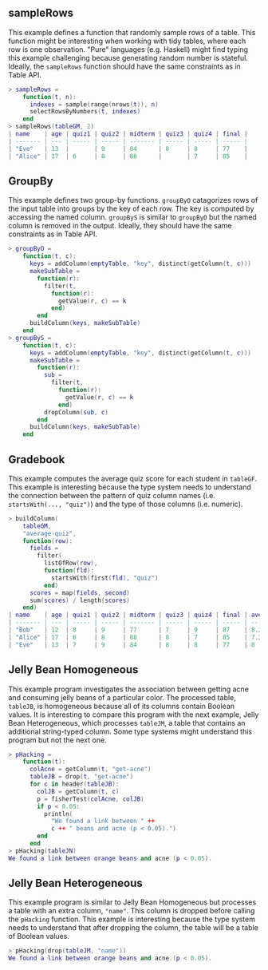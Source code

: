 ## sampleRows

This example defines a function that randomly sample rows of a table. This function might be interesting when working with tidy tables, where each row is one observation. "Pure" languages (e.g. Haskell) might find typing this example challenging because generating random number is stateful. Ideally, the `sampleRows` function should have the same constraints as in Table API.

```lua
> sampleRows =
    function(t, n):
      indexes = sample(range(nrows(t)), n)
      selectRowsByNumbers(t, indexes)
    end
> sampleRows(tableGM, 2)
| name    | age | quiz1 | quiz2 | midterm | quiz3 | quiz4 | final |
| ------- | --- | ----- | ----- | ------- | ----- | ----- | ----- |
| "Eve"   | 13  |       | 9     | 84      | 8     | 8     | 77    |
| "Alice" | 17  | 6     | 8     | 88      |       | 7     | 85    |
```

## GroupBy

This example defines two group-by functions. `groupByO` catagorizes rows of the input table into groups by the key of each row. The key is computed by accessing the named column. `groupByS` is similar to `groupByO` but the named column is removed in the output. Ideally, they should have the same constraints as in Table API.

```lua
> groupByO =
    function(t, c):
      keys = addColumn(emptyTable, "key", distinct(getColumn(t, c)))
      makeSubTable =
        function(r):
          filter(t, 
            function(r): 
              getValue(r, c) == k
            end)
        end
      buildColumn(keys, makeSubTable)
    end
> groupByS =
    function(t, c):
      keys = addColumn(emptyTable, "key", distinct(getColumn(t, c)))
      makeSubTable =
        function(r):
          sub =
            filter(t, 
              function(r): 
                getValue(r, c) == k
              end)
          dropColumn(sub, c)
        end
      buildColumn(keys, makeSubTable)
    end
```

## Gradebook

This example computes the average quiz score for each student in `tableGF`. This example is interesting because the type system needs to understand the connection between the pattern of quiz column names (i.e. `startsWith(..., "quiz")`) and the type of those columns (i.e. numeric).

```lua
> buildColumn(
    tableGM,
    "average-quiz",
    function(row):
      fields =
        filter(
          listOfRow(row),
          function(fld):
            startsWith(first(fld), "quiz")
          end)
      scores = map(fields, second)
      sum(scores) / length(scores)
    end)
| name    | age | quiz1 | quiz2 | midterm | quiz3 | quiz4 | final | average-quiz |
| ------- | --- | ----- | ----- | ------- | ----- | ----- | ----- | ------------ |
| "Bob"   | 12  | 8     | 9     | 77      | 7     | 9     | 87    | 8.25         |
| "Alice" | 17  | 6     | 8     | 88      | 8     | 7     | 85    | 7.25         |
| "Eve"   | 13  | 7     | 9     | 84      | 8     | 8     | 77    | 8            |
```


## Jelly Bean Homogeneous

This example program investigates the association between getting acne and consuming jelly beans of a particular color. The processed table, `tableJB`, is homogeneous because all of its columns contain Boolean values. It is interesting to compare this program with the next example, Jelly Bean Heterogeneous, which processes `tableJM`, a table that contains an additional string-typed column. Some type systems might understand this program but not the next one.

```lua
> pHacking =
    function(t):
      colAcne = getColumn(t, "get-acne")
      tableJB = drop(t, "get-acne")
      for c in header(tableJB):
        colJB = getColumn(t, c)
        p = fisherTest(colAcne, colJB)
        if p < 0.05:
          println(
            "We found a link between " ++ 
            c ++ " beans and acne (p < 0.05).")
        end
      end
> pHacking(tableJN)
We found a link between orange beans and acne (p < 0.05).
```

## Jelly Bean Heterogeneous

This example program is similar to Jelly Bean Homogeneous but processes a table with an extra column, `"name"`. This column is dropped before calling the `pHacking` function. This example is interesting because the type system needs to understand that after dropping the column, the table will be a table of Boolean values.

```lua
> pHacking(drop(tableJM, "name"))
We found a link between orange beans and acne (p < 0.05).
```
